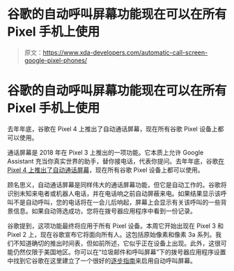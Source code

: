 # 谷歌的自动呼叫屏幕功能现在可以在所有 Pixel 手机上使用

> 原文：<https://www.xda-developers.com/automatic-call-screen-google-pixel-phones/>

# 谷歌的自动呼叫屏幕功能现在可以在所有 Pixel 手机上使用

去年年底，谷歌在 Pixel 4 上推出了自动通话屏幕，现在所有谷歌 Pixel 设备上都可以使用。

通话屏幕是 2018 年在 Pixel 3 上推出的一项功能。它本质上允许 Google Assistant 充当你真实世界的助手，替你接电话，代表你提问。去年年底，谷歌[在 Pixel 4 上推出了自动通话屏幕](https://www.xda-developers.com/google-pixel-feature-drop-post-snap-portrait-mode-auto-call-screen/)，现在所有谷歌 Pixel 设备上都可以使用。

顾名思义，自动通话屏幕是同样伟大的通话屏幕功能，但它是自动工作的。谷歌将识别未知来电者或机器人电话，并在电话响之前自动屏蔽来电。如果结果显示该呼叫不是自动呼叫，您的电话将在一会儿后响起，屏幕上会显示有关该呼叫的一些背景信息。如果自动筛选成功，您将在拨号器应用程序中看到一份记录。

谷歌提到，这项功能最终将应用于所有 Pixel 设备。本周它开始出现在 Pixel 3 和 Pixel 2 上，现在谷歌宣布它将面向所有人。这包括原始像素和像素 3a 系列。我们不知道确切的推出时间表，但如前所述，它似乎正在设备上出现。此外，这很可能仍然仅限于美国地区。你可以在“垃圾邮件和呼叫屏幕”下的拨号器应用程序设置中找到它谷歌在这里建立了一个很好的[逐步指南](https://partnerdash.google.com/apps/simulator/#screen-your-calls?l=en&model=Pixel_4)来启用自动呼叫屏幕。